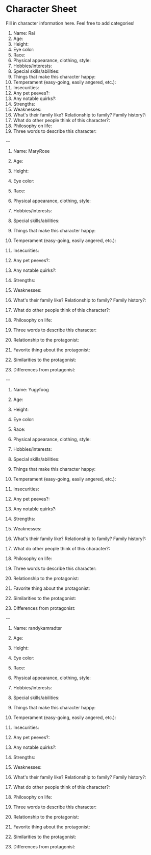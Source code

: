 # Character Sheet

Fill in character information here. Feel free to add categories!


1. Name: Rai
2. Age: 
3. Height: 
4. Eye color: 
5. Race: 
6. Physical appearance, clothing, style:
7. Hobbies/interests:
8. Special skills/abilities:
9. Things that make this character happy:
10. Temperament (easy-going, easily angered, etc.):
11. Insecurities:
12. Any pet peeves?:
13. Any notable quirks?:
14. Strengths:
15. Weaknesses:
16. What's their family like? Relationship to family? Family history?:
17. What do other people think of this character?:
18. Philosophy on life:
19. Three words to describe this character:


--


1. Name: MaryRose
2. Age: 
3. Height: 
4. Eye color: 
5. Race: 
6. Physical appearance, clothing, style:
7. Hobbies/interests:
8. Special skills/abilities:
9. Things that make this character happy:
10. Temperament (easy-going, easily angered, etc.):
11. Insecurities:
12. Any pet peeves?:
13. Any notable quirks?:
14. Strengths:
15. Weaknesses:
16. What's their family like? Relationship to family? Family history?:
17. What do other people think of this character?:
18. Philosophy on life:
19. Three words to describe this character:

1. Relationship to the protagonist:
2. Favorite thing about the protagonist:
3. Similarities to the protagonist:
4. Differences from protagonist:


--


1. Name: Yugyfoog
2. Age: 
3. Height: 
4. Eye color: 
5. Race: 
6. Physical appearance, clothing, style:
7. Hobbies/interests:
8. Special skills/abilities:
9. Things that make this character happy:
10. Temperament (easy-going, easily angered, etc.):
11. Insecurities:
12. Any pet peeves?:
13. Any notable quirks?:
14. Strengths:
15. Weaknesses:
16. What's their family like? Relationship to family? Family history?:
17. What do other people think of this character?:
18. Philosophy on life:
19. Three words to describe this character:

1. Relationship to the protagonist:
2. Favorite thing about the protagonist:
3. Similarities to the protagonist:
4. Differences from protagonist:


--


1. Name: randykamradtsr
2. Age: 
3. Height: 
4. Eye color: 
5. Race: 
6. Physical appearance, clothing, style:
7. Hobbies/interests:
8. Special skills/abilities:
9. Things that make this character happy:
10. Temperament (easy-going, easily angered, etc.):
11. Insecurities:
12. Any pet peeves?:
13. Any notable quirks?:
14. Strengths:
15. Weaknesses:
16. What's their family like? Relationship to family? Family history?:
17. What do other people think of this character?:
18. Philosophy on life:
19. Three words to describe this character:

1. Relationship to the protagonist:
2. Favorite thing about the protagonist:
3. Similarities to the protagonist:
4. Differences from protagonist:

